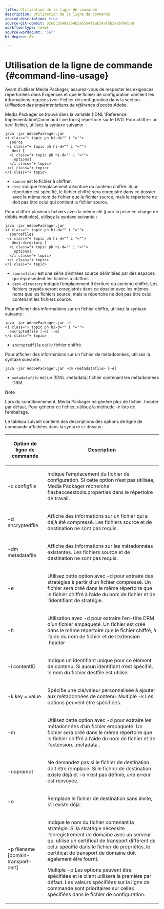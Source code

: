 ```yaml
---
title: Utilisation de la ligne de commande
description: Utilisation de la ligne de commande
copied-description: true
source-git-commit: 02ebc3548a254b2a6554f1ab34afbb3ea5f09bb8
workflow-type: tm+mt
source-wordcount: '567'
ht-degree: 0%

---
```


# Utilisation de la ligne de commande {#command-line-usage}

Avant d’utiliser Media Packager, assurez-vous de respecter les exigences répertoriées dans Exigences et que le fichier de configuration contient les informations requises (voir Fichier de configuration dans la section *Utilisation des implémentations de référence d’accès Adobe*.

Media Packager se trouve dans la variable [!DNL \Reference Implementation\Command Line tools] répertoire sur le DVD. Pour chiffrer un seul fichier, utilisez la syntaxe suivante :

```
java -jar AdobePackager.jar  
<i class="+ topic ph hi-d="" i "="">
  source  
 <i class="+ topic ph hi-d="" i "="">
   dest [ 
  <i class="+ topic ph hi-d="" i "="">
    options] 
  </i class="+ topic> 
 </i class="+ topic> 
</i class="+ topic>
```

* `source` est le fichier à chiffrer.
* `dest` indique l’emplacement d’écriture du contenu chiffré. Si un répertoire est spécifié, le fichier chiffré sera enregistré dans ce dossier avec le même nom de fichier que le fichier source, mais le répertoire ne doit pas être celui qui contient le fichier source.

Pour chiffrer plusieurs fichiers avec la même clé (pour la prise en charge de débits multiples), utilisez la syntaxe suivante :

```
java -jar AdobePackager.jar  
<i class="+ topic ph hi-d="" i "="">
  sourcefiles  
 <i class="+ topic ph hi-d="" i "="">
   dest-directory [ 
  <i class="+ topic ph hi-d="" i "="">
    options] 
  </i class="+ topic> 
 </i class="+ topic> 
</i class="+ topic>
```

* `sourcefiles` est une série d’entrées source délimitées par des espaces qui représentent les fichiers à chiffrer.
* `dest-directory` indique l’emplacement d’écriture du contenu chiffré. Les fichiers cryptés seront enregistrés dans ce dossier avec les mêmes noms que les fichiers source, mais le répertoire ne doit pas être celui contenant les fichiers source.

Pour afficher des informations sur un fichier chiffré, utilisez la syntaxe suivante :

```
java -jar AdobePackager.jar -d  
<i class="+ topic ph hi-d="" i "="">
  encryptedfile [-e] [-m] 
</i class="+ topic>
```

* `encryptedfile` est le fichier chiffré.

Pour afficher des informations sur un fichier de métadonnées, utilisez la syntaxe suivante :

```
java -jar AdobePackager.jar -dm <metadatafile> [-e]
```

* `metadatafile` est un [!DNL .metadata] fichier contenant les métadonnées DRM.

>[!NOTE]
>
>Lors du conditionnement, Media Packager ne génère plus de fichier .header par défaut. Pour générer ce fichier, utilisez la méthode `-h` lors de l’emballage.

Le tableau suivant contient des descriptions des options de ligne de commande affichées dans la syntaxe ci-dessus :

<table frame="all" colsep="1" rowsep="1" class="+ topic/table adobe-d/table " id="table_wgz_spy_n4"> 
 <thead class="- topic/thead "> 
  <tr rowsep="1" class="- topic/row "> 
   <th colname="1" class="- topic/entry entry"> <p class="- topic/p ">Option de ligne de commande </p> </th> 
   <th colname="2" class="- topic/entry entry"> <p class="- topic/p ">Description </p> </th> 
  </tr> 
 </thead>
 <tbody class="- topic/tbody "> 
  <tr rowsep="1" class="- topic/row "> 
   <td colname="1" class="- topic/entry "> <p class="- topic/p ">-c <span class="+ topic/ph pr-d/codeph codeph"> configfile </span> </p> </td> 
   <td colname="2" class="- topic/entry "> <p class="- topic/p ">Indique l’emplacement du fichier de configuration. Si cette option n’est pas utilisée, Media Packager recherche <span class="filepath"> flashaccesstools.properties </span> dans le répertoire de travail. </p> </td> 
  </tr> 
  <tr rowsep="1" class="- topic/row "> 
   <td colname="1" class="- topic/entry "> <p class="- topic/p ">-d <span class="+ topic/ph pr-d/codeph codeph"> encryptedfile </span> </p> </td> 
   <td colname="2" class="- topic/entry "> <p class="- topic/p ">Affiche des informations sur un fichier qui a déjà été compressé. Les fichiers source et de destination ne sont pas requis. </p> </td> 
  </tr> 
  <tr rowsep="1" class="- topic/row "> 
   <td colname="1" class="- topic/entry "> <p class="- topic/p ">-dm <span class="+ topic/ph pr-d/codeph codeph"> metadatafile </span> </p> </td> 
   <td colname="2" class="- topic/entry "> <p class="- topic/p ">Affiche des informations sur les métadonnées existantes. Les fichiers source et de destination ne sont pas requis. </p> </td> 
  </tr> 
  <tr rowsep="1" class="- topic/row "> 
   <td colname="1" class="- topic/entry "> <p class="- topic/p ">-e </p> </td> 
   <td colname="2" class="- topic/entry "> <p class="- topic/p ">Utilisez cette option avec <span class="codeph"> -d </span> pour extraire des stratégies à partir d’un fichier compressé. Un fichier sera créé dans le même répertoire que le fichier chiffré à l’aide du nom de fichier et de l’identifiant de stratégie. </p> </td> 
  </tr> 
  <tr rowsep="1" class="- topic/row "> 
   <td colname="1" class="- topic/entry "> <p class="- topic/p ">-h </p> </td> 
   <td colname="2" class="- topic/entry "> <p class="- topic/p ">Utilisation avec <span class="codeph"> -d </span> pour extraire l’en-tête DRM d’un fichier empaqueté. Un fichier est créé dans le même répertoire que le fichier chiffré, à l’aide du nom de fichier et de l’extension <span class="filepath"> .header </span> </p> </td> 
  </tr> 
  <tr rowsep="1" class="- topic/row "> 
   <td colname="1" class="- topic/entry "> <p class="- topic/p ">-i <span class="+ topic/ph pr-d/codeph codeph"> contentID </span> </p> </td> 
   <td colname="2" class="- topic/entry "> <p class="- topic/p ">Indique un identifiant unique pour ce élément de contenu. Si aucun identifiant n’est spécifié, le nom du fichier destfile est utilisé. </p> </td> 
  </tr> 
  <tr rowsep="1" class="- topic/row "> 
   <td colname="1" class="- topic/entry "> <p class="- topic/p ">-k <span class="+ topic/ph pr-d/codeph codeph"> key </span>= <span class="+ topic/ph pr-d/codeph codeph"> value </span> </p> </td> 
   <td colname="2" class="- topic/entry "> <p class="- topic/p ">Spécifie une clé/valeur personnalisée à ajouter aux métadonnées de contenu. Multiple <span class="codeph"> -k </span> Les options peuvent être spécifiées. </p> </td> 
  </tr> 
  <tr rowsep="1" class="- topic/row "> 
   <td colname="1" class="- topic/entry "> <p class="- topic/p ">-m </p> </td> 
   <td colname="2" class="- topic/entry "> <p class="- topic/p ">Utilisez cette option avec <span class="codeph"> -d </span> pour extraire les métadonnées d’un fichier empaqueté. Un fichier sera créé dans le même répertoire que le fichier chiffré à l’aide du nom de fichier et de l’extension. <span class="codeph"> .metadata </span>. </p> </td> 
  </tr> 
  <tr rowsep="1" class="- topic/row "> 
   <td colname="1" class="- topic/entry "> <p class="- topic/p ">-noprompt </p> </td> 
   <td colname="2" class="- topic/entry "> <p class="- topic/p ">Ne demandez pas si le fichier de destination doit être remplacé. Si le fichier de destination existe déjà et <span class="codeph"> -o </span> n’est pas définie, une erreur est renvoyée. </p> </td> 
  </tr> 
  <tr rowsep="1" class="- topic/row "> 
   <td colname="1" class="- topic/entry "> <p class="- topic/p ">-o </p> </td> 
   <td colname="2" class="- topic/entry "> <p class="- topic/p ">Remplace le fichier de destination sans invite, s’il existe déjà. </p> </td> 
  </tr> 
  <tr rowsep="0" class="- topic/row "> 
   <td colname="1" class="- topic/entry "> <p class="- topic/p ">-p <span class="+ topic/ph pr-d/codeph codeph"> filename [domain-transport-cert] </span> </p> </td> 
   <td colname="2" class="- topic/entry "> <p class="- topic/p ">Indique le nom du fichier contenant la stratégie. Si la stratégie nécessite l’enregistrement de domaine avec un serveur qui utilise un certificat de transport différent de celui spécifié dans le fichier de propriétés, le certificat de transport de domaine doit également être fourni. </p> <p class="- topic/p ">Multiple <span class="codeph"> -p </span> Les options peuvent être spécifiées et le client utilisera la première par défaut. Les valeurs spécifiées sur la ligne de commande sont prioritaires sur celles spécifiées dans le fichier de configuration. </p> </td> 
  </tr> 
 </tbody> 
</table>
